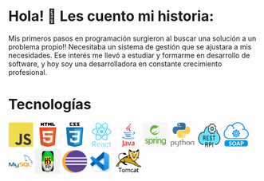 # Hola! 👋 Les cuento mi historia: 

<!--
**Axalahaz/Axalahaz** is a ✨ _special_ ✨ repository because its `README.md` (this file) appears on your GitHub profile.

Here are some ideas to get you started:

- 🔭 I’m currently working on ...
- 🌱 I’m currently learning ...
- 👯 I’m looking to collaborate on ...
- 🤔 I’m looking for help with ...
- 💬 Ask me about ...
- 📫 How to reach me: ...
- 😄 Pronouns: ...
- ⚡ Fun fact: ...
-->
Mis primeros pasos en programación surgieron al buscar una solución a un problema propio!! Necesitaba un sistema de gestión que se ajustara a mis necesidades. Ese interés me llevó a estudiar y formarme en desarrollo de software, y hoy soy una desarrolladora en constante crecimiento profesional.

<h1> Tecnologías </h1>
<p align="left">
  <img src="img/javascript_original_logo_icon_146455.png" alt="javascript" width="50" height="50"/> 
  <img src="img/html_original_wordmark_logo_icon_146478.png" alt="html" width="50" height="50"/>
  <img src="img/css_original_wordmark_logo_icon_146576.png" alt="css" width="50" height="50"/>
  <img src="img/react_original_wordmark_logo_icon_146375.png" alt="react.js" width="50" height="50"/>
  <img src="img/java_original_wordmark_logo_icon_146459.png" alt="java" width="50" height="50"/> 
  <img src="img/spring.png" alt="spring" width="50" height="50"/> 
  <img src="img/python_vertical_logo_icon_168039.png" alt="python" width="50" height="50"/>
  <img src="img/free-rest-api-blue-logo-icon-22098-thumb.png" alt="" width="50" height="50"/>
  <img src="img/icon-soap.png" alt="" width="50" height="50"/>
  <img src="img/mysql_original_wordmark_logo_icon_146417.png" alt="" width="50" height="50"/>
  <img src="img/heidisql-computer-icons.png" alt="" width="50" height="50"/>
  <img src="img/eclipse_94656.png" alt="" width="50" height="50"/>
  <img src="img/microsoft_visual_studio_code_alt_macos_bigsur_icon_189954.png" alt="" width="50" height="50"/>
  <img src="img/tomcat_original_wordmark_logo_icon_146324.png" alt="" width="50" height="50"/>
</p>



